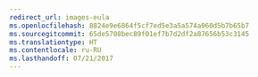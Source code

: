 ```yaml
---
redirect_url: images-eula
ms.openlocfilehash: 8824e9e6864f5cf7ed5e3a5a574a060d5b7b65b7
ms.sourcegitcommit: 65de5708bec89f01ef7b7d2df2a87656b53c3145
ms.translationtype: HT
ms.contentlocale: ru-RU
ms.lasthandoff: 07/21/2017
---
```

